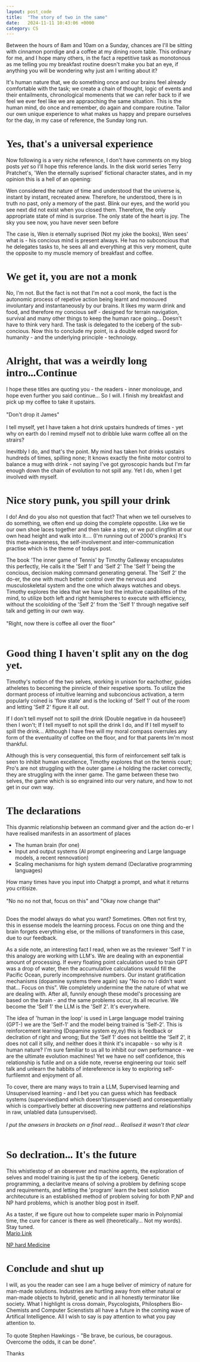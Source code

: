 ```yaml
---
layout: post_code
title:  "The story of two in the same"
date:   2024-11-11 10:43:06 +0000
category: CS
---
```


Between the hours of 8am and 10am on a Sunday, chances are I'll be sitting with cinnamon porrdige and a coffee at my dining room table. This ordinary for me, and I hope many others, in the fact a repetitive task as monotonous as me telling you my breakfast routine doesn't make you bat an eye, if anything you will be wondering why just am I writing about it? 

It's human nature that, we do something once and our brains feel already comfortable with the task; we create a chain of thought, logic of events and their entailments, chronological momenents that we can refer back to if we feel we ever feel like we are appraoching the same situation. This is the human mind, do once and remember, do again and compare routine. Tailor our own unique experience to what makes us happy and prepare ourselves for the day, in my case of reference, the Sunday long run.

<h1 style="font-family: 'Share Tech Mono'">Yes, that's a universal experience</h1>

Now following is a very niche reference, I don't have comments on my blog posts <i>yet</i> so I'll hope this reference lands. In the disk world series Terry Pratchet's, 'Wen the eternally suprised' fictional character states, and in my opinion this is a hell of an opening:

<p>
Wen considered the nature of time and understood that the universe is, instant by instant, recreated anew. Therefore, he understood, there is in truth no past, only a memory of the past. Blink our eyes, and the world you see next did not exist when you closed them. Therefore, the only appropriate state of mind is surprise. The only state of the heart is joy. The sky you see now, you have never seen before
</p>

The case is, Wen <i>is</i> eternally suprised (Not my joke the books), Wen sees' what is - his concious mind is present always. He has no subconcious that he delegates tasks to, he sees all and everything at this very moment, quite the opposite to my muscle memory of breakfast and coffee. 

<h1 style="font-family: 'Share Tech Mono'">We get it, you are not a monk</h1>

No, I'm not. But the fact is not that I'm not a cool monk, the fact is the autonomic process of repetive action being learnt and monouved involuntary and instantaneously by our brains. It likes my warm drink and food, and therefore my concious self - designed for terrain navigation, survival and many other things to keep the human race going... Doesn't have to think very hard. The task is delegated to the iceberg of the sub-concious. Now this to conclude my point, is a double edged sword for humanity - and the underlying principle - technology. 

<h1 style="font-family: 'Share Tech Mono'">Alright, that was a weirdly long intro...Continue</h1>

I hope these titles are quoting you - the readers - inner monolouge, and hope even further you said continue... So I will. I finish my breakfast and pick up my coffee to take it upstairs.
<br><br>
"Don't drop it James"
<br><br>
I tell myself, yet I have taken a hot drink upstairs hundreds of times - yet why on earth do I remind myself not to dribble luke warm coffee all on the strairs?

Inevitbly I do, and that's the point. My mind has taken hot drinks upstairs hundreds of times, spilling none; It knows exactly the finite motor control to balance a mug with drink - not saying I've got gyroscopic hands but I'm far enough down the chain of evolution to not spill any. Yet I do, when I get involved with myself. 

<h1 style="font-family: 'Share Tech Mono'">Nice story punk, you spill your drink</h1>

I do! And do you also not question that fact? That when we tell ourselves to do something, we often end up doing the complete oppostite. Like we tie our own shoe laces together and then take a step, or we put clingfilm at our own head height and walk into it.... (I'm running out of 2000's pranks) It's this meta-awareness, the self-involvement and inter-communication practise which is the theme of todays post. 

The book 'The inner game of Tennis' by Timothy Galleway encapsulates this perfectly, He calls it the 'Self 1' and 'Self 2' The 'Self 1' being the concious, decision making command generating general. The 'Self 2' the do-er, the one with much better control over the nervous and musculoskeletal system and the one which always watches and obeys. Timothy explores the idea that we have lost the intuitive capabilites of the mind, to utilize both left and right hemispheres to execute with efficiency, without the scololding of the 'Self 2' from the 'Self 1' through negative self talk and getting in our own way.
<br><br>
"Right, now there is coffee all over the floor"
<br><br>

<h1 style="font-family: 'Share Tech Mono'">Good thing I haven't split any on the dog yet.</h1>

Timothy's notion of the two selves, working in unison for eachother, guides atheletes to becoming the pinnicle of their respetive sports. To utilize the dormant process of intuitive learning and subconcious activation, a term popularly coined is 'flow state' and is the locking of 'Self 1' out of the room and letting 'Self 2' figure it all out. 

If I don't tell myself not to spill the drink (Double negative in da houseee!) then I won't; If I tell myself to not spill the drink I do, and If I tell myself to spill the drink... Although I have free will my moral compass overrules any form of the eventuality of coffee on the floor, and for that parents Im'm most thankful.

Although this is very consequential, this form of reinforcement self talk is seen to inhibit human excellence, Timothy explores that on the tennis court; Pro's are not struggling with the outer game i.e holding the racket correctly, they are struggling with the inner game. The game between these two selves, the game which is so engrained into our very nature, and how to not get in our own way.

<h1 style="font-family: 'Share Tech Mono'">The declarations</h1>

This dyanmic relationship between an command giver and the action do-er I have realised manifests in an assortment of places
- The human brain (for one)
- Input and output systems (AI prompt engineering and Large language models, a recent rennovation)
- Scaling mechanisms for high system demand (Declarative programming languages)

How many times have you input into Chatpgt a prompt, and what it returns you critisize. 
<br><br>
"No no no not that, focus on this" and "Okay now change that"
<br><br>

Does the model always do what you want? Sometimes. Often not first try, this in essense models the learning process. Focus on one thing and the brain forgets everything else, or the millions of transformers in this case, due to our feedback.

As a side note, an interesting fact I read, when we as the reviewer 'Self 1' in this analogy are working with LLM's. We are dealing with an exponential amount of processing. If every floating point calculation used to train GPT was a drop of water, then the accumulative calculations would fill the Pacific Ocean, purerly incomprehnsive numbers. Our instant gratification mechanisms (dopamine systems there again) say "No no no I didn't want that... Focus on this". We completely undermine the the nature of what we are dealing with. After all, funnily enough these model's processing are based on the brain - and the same problems occur, its all recurive. We become the 'Self 1' the LLM is the 'Self 2'. It's everywhere.

The idea of 'human in the loop' is used in Large language model training (GPT-) we are the 'Self-1' and the model being trained is 'Self-2'. This is reinforcement learning (Dopamine system ey,ey) this is feedback or declration of right and wrong; But the 'Self 1' does not belittle the 'Self 2', it does not call it silly, and neither does it think it's incapable - so why is it human nature? I'm sure familiar to us all to inhibit our own performance - we are the ultimate evolution machines! Yet we have no self confidence, this relationship is futile and on a side note, reverse engineering our toxic self talk and unlearn the habbits of intereference is key to exploring self-furfilemnt and enjoyment of all.

To cover, there are many ways to train a LLM, Supervised learning and Unsupervised learning - and I bet you can guess which has feedback systems (supervised)and which doesn't(unsupervised) and consequentially which is compartively better at discovering new pattterns and relationships in raw, unlabled data (unsupervised). 
<br><br>
<i>I put the anwsers in brackets on a final read... Realised it wasn't that clear</i>
<br><br>
<h1 style="font-family: 'Share Tech Mono'">So declration... It's the future</h1>

This whistlestop of an obserever and machine agents, the exploration of selves and model training is just the tip of the iceberg. Genetic programming, a declaritve means of solving a problem by defining scope and requirements, and letting the 'program' learn the best solution architecuture is an established method of problem solving for both P,NP and NP hard problems, which is another blog post in itself. 

As a taster, if we figure out how to compelete super mario in Polynomial time, the cure for cancer is there as well (theoretically... Not my words). Stay tuned. 
<br>
<a class="no-padding-paragraph headertut" href="https://medium.com/@jaltamiranobello/the-computational-complexity-of-super-mario-bros-is-it-np-hard-ca7cab26bbed">Mario Link</a><br>

<a class="no-padding-paragraph headertut" href="https://tomrocksmaths.com/wp-content/uploads/2022/05/untitled-document-google-docs.pdf">NP hard Medicine</a><br>


<h1 style="font-family: 'Share Tech Mono'">Conclude and shut up</h1>

I will, as you the reader can see I am a huge beliver of mimicry of nature for man-made solutions. Industries are hurtling away from either natural or man-made objects to hybrid, genetic and in all honestly terminator like society. What I highlight is cross domain, Psycologists, Philosphers Bio-Chemists and Computer Scienstists all have a future in the coming wave of Artifical Intelligence. All I wish to say is pay attention to what you pay attention to. 
<br><br>
To quote Stephen Hawkings - "Be brave, be curious, be couragous. Overcome the odds, it can be done".

Thanks







